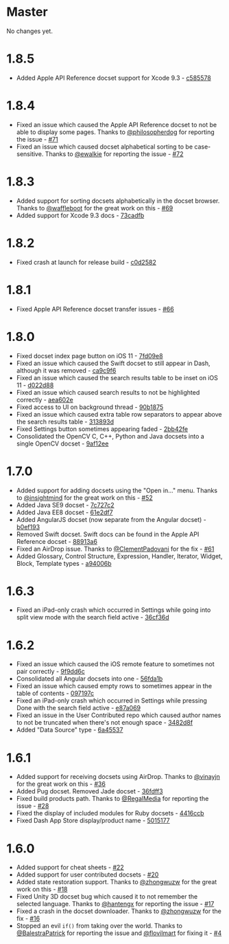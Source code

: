 # Master

No changes yet.

# 1.8.5

* Added Apple API Reference docset support for Xcode 9.3 - [c585578](https://github.com/Kapeli/Dash-iOS/commit/c585578d0ab965dd3481f4c06aff6c320873d5f3)

# 1.8.4

* Fixed an issue which caused the Apple API Reference docset to not be able to display some pages. Thanks to [@philosopherdog](https://github.com/philosopherdog) for reporting the issue - [#71](https://github.com/Kapeli/Dash-iOS/issues/71)
* Fixed an issue which caused docset alphabetical sorting to be case-sensitive. Thanks to [@ewalkie](https://github.com/ewalkie) for reporting the issue - [#72](https://github.com/Kapeli/Dash-iOS/issues/72)

# 1.8.3

* Added support for sorting docsets alphabetically in the docset browser. Thanks to [@waffleboot](https://github.com/waffleboot) for the great work on this - [#69](https://github.com/Kapeli/Dash-iOS/pull/69)
* Added support for Xcode 9.3 docs - [73cadfb](https://github.com/Kapeli/Dash-iOS/commit/73cadfbcbb6e172ec8d12c2ef222a64160e4e42d)

# 1.8.2

* Fixed crash at launch for release build - [c0d2582](https://github.com/Kapeli/Dash-iOS/commit/c0d2582e70dbeec560c03781727fd8dcf95b9e7d)

# 1.8.1

* Fixed Apple API Reference docset transfer issues - [#66](https://github.com/Kapeli/Dash-iOS/issues/66)

# 1.8.0

* Fixed docset index page button on iOS 11 - [7fd09e8](https://github.com/Kapeli/Dash-iOS/commit/7fd09e8cae3b981aa75662ef3d19111a3ab2039a)
* Fixed an issue which caused the Swift docset to still appear in Dash, although it was removed - [ca9c9f6](https://github.com/Kapeli/Dash-iOS/commit/ca9c9f64daf9eac30c4dcc000f99240a424bb123)
* Fixed an issue which caused the search results table to be inset on iOS 11 - [d022d88](https://github.com/Kapeli/Dash-iOS/commit/d022d888e21a37e54a9960239689cac54bb7ef5b)
* Fixed an issue which caused search results to not be highlighted correctly - [aea602e](https://github.com/Kapeli/Dash-iOS/commit/aea602e9b5292c110f6cb934f892349a3290689d)
* Fixed access to UI on background thread - [90b1875](https://github.com/Kapeli/Dash-iOS/commit/90b1875f3728f5ca4485693ec8209cf8342cecfe)
* Fixed an issue which caused extra table row separators to appear above the search results table - [313893d](https://github.com/Kapeli/Dash-iOS/commit/313893ddeddb10b029d7bb2c324867a09a127946)
* Fixed Settings button sometimes appearing faded - [2bb42fe](https://github.com/Kapeli/Dash-iOS/commit/2bb42fe2ee51a3fabadb921100da6b0c7674efbc)
* Consolidated the OpenCV C, C++, Python and Java docsets into a single OpenCV docset - [9af12ee](https://github.com/Kapeli/Dash-iOS/commit/9af12ee33f4d60de14d4bbb0a0741be61296e2b0)

# 1.7.0

* Added support for adding docsets using the "Open in..." menu. Thanks to [@insightmind](https://github.com/insightmind) for the great work on this - [#52](https://github.com/Kapeli/Dash-iOS/pull/52)
* Added Java SE9 docset - [7c727c2](https://github.com/Kapeli/Dash-iOS/commit/7c727c2d30d41c0f37a4588510a804e4300b8c61)
* Added Java EE8 docset - [61e2df7](https://github.com/Kapeli/Dash-iOS/commit/61e2df74f955bcf22ff6611be1ff0f6e45f6024a)
* Added AngularJS docset (now separate from the Angular docset) - [b0ef193](https://github.com/Kapeli/Dash-iOS/commit/b0ef1936b71b026baa92e76371331be26c1f32dd)
* Removed Swift docset. Swift docs can be found in the Apple API Reference docset - [88913a6](https://github.com/Kapeli/Dash-iOS/commit/88913a6236c8c3c3874da63b300930496658637e)
* Fixed an AirDrop issue. Thanks to [@ClementPadovani](https://github.com/ClementPadovani) for the fix - [#61](https://github.com/Kapeli/Dash-iOS/pull/61)
* Added Glossary, Control Structure, Expression, Handler, Iterator, Widget, Block, Template types - [a94006b](https://github.com/Kapeli/Dash-iOS/commit/a94006bc39996c69d168f9c2d8f94b0e37c31ac6)

# 1.6.3

* Fixed an iPad-only crash which occurred in Settings while going into split view mode with the search field active - [36cf36d](https://github.com/Kapeli/Dash-iOS/commit/36cf36df40619ebfae903e39af4ea836e26fdc42)

# 1.6.2

* Fixed an issue which caused the iOS remote feature to sometimes not pair correctly - [9f9dd6c](https://github.com/Kapeli/Dash-iOS/commit/9f9dd6c8b5761b28899dcae01f828888ab9011d8)
* Consolidated all Angular docsets into one - [56fda1b](https://github.com/Kapeli/Dash-iOS/commit/56fda1b4fa94fa910e377004ba7988ecc5e389eb)
* Fixed an issue which caused empty rows to sometimes appear in the table of contents - [097197c](https://github.com/Kapeli/Dash-iOS/commit/097197c828db9e1b1524f46da41a0db92e7376cf)
* Fixed an iPad-only crash which occurred in Settings while pressing Done with the search field active - [e87a069](https://github.com/Kapeli/Dash-iOS/commit/e87a069b6a94f31d9fac91be9ac6ca4569bcf251)
* Fixed an issue in the User Contributed repo which caused author names to not be truncated when there's not enough space - [3482d8f](https://github.com/Kapeli/Dash-iOS/commit/3482d8f7cd0f6e19b1a42c80a69f09783565522a)
* Added "Data Source" type - [6a45537](https://github.com/Kapeli/Dash-iOS/commit/6a45537447319a68341c2b4686da3b4753828310)

# 1.6.1

* Added support for receiving docsets using AirDrop. Thanks to [@vinayjn](https://github.com/vinayjn) for the great work on this - [#36](https://github.com/Kapeli/Dash-iOS/pull/36)
* Added Pug docset. Removed Jade docset - [36fdff3](https://github.com/Kapeli/Dash-iOS/commit/36fdff3a2ac6d74bddb07ef8c430d46b19dd64d3)
* Fixed build products path. Thanks to [@RegalMedia](https://github.com/RegalMedia) for reporting the issue - [#28](https://github.com/Kapeli/Dash-iOS/issues/28)
* Fixed the display of included modules for Ruby docsets - [4416ccb](https://github.com/Kapeli/Dash-iOS/commit/4416ccbb7b78b0b4b0e72608f1ce5bd38a013b72)
* Fixed Dash App Store display/product name - [5015177](https://github.com/Kapeli/Dash-iOS/commit/5015177c23cefaea0688db95b462b33705e12952)

# 1.6.0

* Added support for cheat sheets - [#22](https://github.com/Kapeli/Dash-iOS/pull/22)
* Added support for user contributed docsets - [#20](https://github.com/Kapeli/Dash-iOS/pull/20)
* Added state restoration support. Thanks to [@zhongwuzw](https://github.com/zhongwuzw) for the great work on this - [#18](https://github.com/Kapeli/Dash-iOS/pull/18)
* Fixed Unity 3D docset bug which caused it to not remember the selected language. Thanks to [@hantengx](https://github.com/hantengx) for reporting the issue - [#17](https://github.com/Kapeli/Dash-iOS/issues/17)
* Fixed a crash in the docset downloader. Thanks to [@zhongwuzw](https://github.com/zhongwuzw) for the fix - [#16](https://github.com/Kapeli/Dash-iOS/pull/16)
* Stopped an evil `if()` from taking over the world. Thanks to [@BalestraPatrick](https://github.com/BalestraPatrick) for reporting the issue and [@flovilmart](https://github.com/flovilmart) for fixing it - [#4](https://github.com/Kapeli/Dash-iOS/pull/4)
